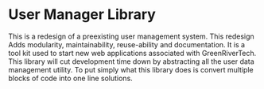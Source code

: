 # User Manager Library
This is a redesign of a preexisting user management system. This redesign Adds modularity, maintainability, reuse-ability and documentation. It is a tool kit used to start new web applications associated with GreenRiverTech. This library will cut development time down by abstracting all the user data management utility. To put simply what this library does is convert multiple blocks of code into one line solutions. 
